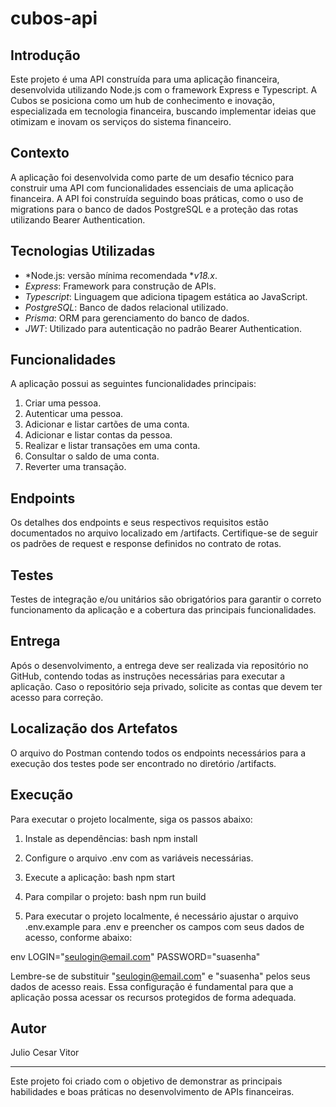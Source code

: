 # cubos-api

## Introdução

Este projeto é uma API construída para uma aplicação financeira, desenvolvida utilizando Node.js com o framework Express e Typescript. A Cubos se posiciona como um hub de conhecimento e inovação, especializada em tecnologia financeira, buscando implementar ideias que otimizam e inovam os serviços do sistema financeiro.

## Contexto

A aplicação foi desenvolvida como parte de um desafio técnico para construir uma API com funcionalidades essenciais de uma aplicação financeira. A API foi construída seguindo boas práticas, como o uso de migrations para o banco de dados PostgreSQL e a proteção das rotas utilizando Bearer Authentication.

## Tecnologias Utilizadas
- *Node.js: versão mínima recomendada **v18.x*.
- *Express*: Framework para construção de APIs.
- *Typescript*: Linguagem que adiciona tipagem estática ao JavaScript.
- *PostgreSQL*: Banco de dados relacional utilizado.
- *Prisma*: ORM para gerenciamento do banco de dados.
- *JWT*: Utilizado para autenticação no padrão Bearer Authentication.

## Funcionalidades

A aplicação possui as seguintes funcionalidades principais:

1. Criar uma pessoa.
2. Autenticar uma pessoa.
3. Adicionar e listar cartões de uma conta.
4. Adicionar e listar contas da pessoa.
5. Realizar e listar transações em uma conta.
6. Consultar o saldo de uma conta.
7. Reverter uma transação.

## Endpoints

Os detalhes dos endpoints e seus respectivos requisitos estão documentados no arquivo localizado em /artifacts. Certifique-se de seguir os padrões de request e response definidos no contrato de rotas.

## Testes

Testes de integração e/ou unitários são obrigatórios para garantir o correto funcionamento da aplicação e a cobertura das principais funcionalidades.

## Entrega

Após o desenvolvimento, a entrega deve ser realizada via repositório no GitHub, contendo todas as instruções necessárias para executar a aplicação. Caso o repositório seja privado, solicite as contas que devem ter acesso para correção.

## Localização dos Artefatos

O arquivo do Postman contendo todos os endpoints necessários para a execução dos testes pode ser encontrado no diretório /artifacts.

## Execução

Para executar o projeto localmente, siga os passos abaixo:

1. Instale as dependências:
   bash
   npm install
   

2. Configure o arquivo .env com as variáveis necessárias.

3. Execute a aplicação:
   bash
   npm start
   

4. Para compilar o projeto:
   bash
   npm run build
   
5. Para executar o projeto localmente, é necessário ajustar o arquivo .env.example para .env e preencher os campos com seus dados de acesso, conforme abaixo:

env
LOGIN="seulogin@email.com"
PASSWORD="suasenha"


Lembre-se de substituir "seulogin@email.com" e "suasenha" pelos seus dados de acesso reais. Essa configuração é fundamental para que a aplicação possa acessar os recursos protegidos de forma adequada.

## Autor

Julio Cesar Vitor  

---

Este projeto foi criado com o objetivo de demonstrar as principais habilidades e boas práticas no desenvolvimento de APIs financeiras.